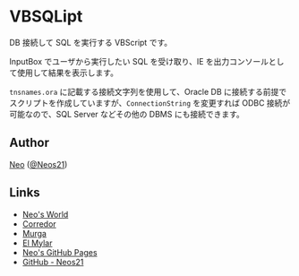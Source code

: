 # VBSQLipt

DB 接続して SQL を実行する VBScript です。

InputBox でユーザから実行したい SQL を受け取り、IE を出力コンソールとして使用して結果を表示します。

`tnsnames.ora` に記載する接続文字列を使用して、Oracle DB に接続する前提でスクリプトを作成していますが、`ConnectionString` を変更すれば ODBC 接続が可能なので、SQL Server などその他の DBMS にも接続できます。


## Author

[Neo](http://neo.s21.xrea.com/) ([@Neos21](https://twitter.com/Neos21))


## Links

- [Neo's World](http://neo.s21.xrea.com/)
- [Corredor](http://neos21.hatenablog.com/)
- [Murga](http://neos21.hatenablog.jp/)
- [El Mylar](http://neos21.hateblo.jp/)
- [Neo's GitHub Pages](https://neos21.github.io/)
- [GitHub - Neos21](https://github.com/Neos21/)
